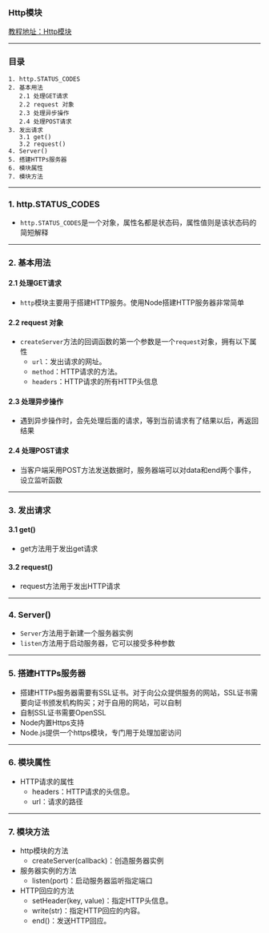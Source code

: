 ### Http模块
[教程地址：Http模块](http://javascript.ruanyifeng.com/nodejs/http.html)

---
### 目录
```
1. http.STATUS_CODES
2. 基本用法
   2.1 处理GET请求
   2.2 request 对象
   2.3 处理异步操作
   2.4 处理POST请求
3. 发出请求
   3.1 get()
   3.2 request()
4. Server()
5. 搭建HTTPs服务器
6. 模块属性
7. 模块方法
```

---
### 1. http.STATUS_CODES
- `http.STATUS_CODES`是一个对象，属性名都是状态码，属性值则是该状态码的简短解释

---
### 2. 基本用法

#### 2.1 处理GET请求
- `http`模块主要用于搭建HTTP服务。使用Node搭建HTTP服务器非常简单

#### 2.2 request 对象
- `createServer`方法的回调函数的第一个参数是一个`request`对象，拥有以下属性
   *   `url`：发出请求的网址。
   *   `method`：HTTP请求的方法。
   *   `headers`：HTTP请求的所有HTTP头信息

#### 2.3 处理异步操作
- 遇到异步操作时，会先处理后面的请求，等到当前请求有了结果以后，再返回结果

#### 2.4 处理POST请求
- 当客户端采用POST方法发送数据时，服务器端可以对data和end两个事件，设立监听函数

---
### 3. 发出请求

#### 3.1 get()
- get方法用于发出get请求

#### 3.2 request()
- request方法用于发出HTTP请求

---
### 4. Server()
- `Server`方法用于新建一个服务器实例
- `listen`方法用于启动服务器，它可以接受多种参数

---
### 5. 搭建HTTPs服务器
- 搭建HTTPs服务器需要有SSL证书。对于向公众提供服务的网站，SSL证书需要向证书颁发机构购买；对于自用的网站，可以自制
- 自制SSL证书需要OpenSSL
- Node内置Https支持
- Node.js提供一个https模块，专门用于处理加密访问

---
### 6. 模块属性
- HTTP请求的属性
   *   headers：HTTP请求的头信息。
   *   url：请求的路径

---
### 7. 模块方法
- http模块的方法
   - createServer(callback)：创造服务器实例
- 服务器实例的方法
   - listen(port)：启动服务器监听指定端口
- HTTP回应的方法
    *   setHeader(key, value)：指定HTTP头信息。
    *   write(str)：指定HTTP回应的内容。
    *   end()：发送HTTP回应。
